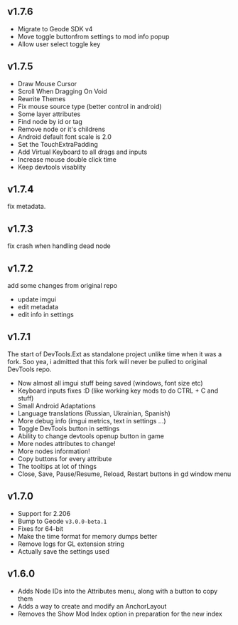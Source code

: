 ## v1.7.6
- Migrate to Geode SDK v4
- Move toggle buttonfrom settings to mod info popup
- Allow user select toggle key

## v1.7.5
- Draw Mouse Cursor
- Scroll When Dragging On Void
- Rewrite Themes
- Fix mouse source type (better control in android)
- Some layer attributes
- Find node by id or tag
- Remove node or it's childrens
- Android default font scale is 2.0
- Set the TouchExtraPadding
- Add Virtual Keyboard to all drags and inputs
- Increase mouse double click time
- Keep devtools visablity 

## v1.7.4
fix metadata.

## v1.7.3
fix crash when handling dead node

## v1.7.2
add some changes from original repo
- update imgui
- edit metadata
- edit info in settings

## v1.7.1
The start of DevTools.Ext as standalone project unlike time when it was a fork.
Soo yea, i admitted that this fork will never be pulled to original DevTools repo.

* Now almost all imgui stuff being saved (windows, font size etc)
* Keyboard inputs fixes :D (like working key mods to do CTRL + C and stuff)
* Small Android Adaptations
* Language translations (Russian, Ukrainian, Spanish)
* More debug info (imgui metrics, text in settings ...)
* Toggle DevTools button in settings
* Ability to change devtools openup button in game
* More nodes attributes to change!
* More nodes information!
* Copy buttons for every attribute
* The tooltips at lot of things
* Close, Save, Pause/Resume, Reload, Restart buttons in gd window menu

## v1.7.0

* Support for 2.206
* Bump to Geode `v3.0.0-beta.1`
* Fixes for 64-bit
* Make the time format for memory dumps better
* Remove logs for GL extension string
* Actually save the settings used

## v1.6.0

* Adds Node IDs into the Attributes menu, along with a button to copy them
* Adds a way to create and modify an AnchorLayout
* Removes the Show Mod Index option in preparation for the new index